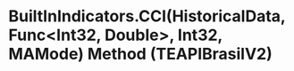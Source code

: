 # BuiltInIndicators.CCI(HistoricalData, Func<Int32, Double>, Int32, MAMode) Method (TEAPIBrasilV2)

﻿